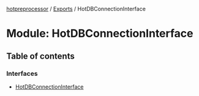 [hotpreprocessor](../README.md) / [Exports](../modules.md) / HotDBConnectionInterface

# Module: HotDBConnectionInterface

## Table of contents

### Interfaces

- [HotDBConnectionInterface](../interfaces/hotdbconnectioninterface.hotdbconnectioninterface-1.md)

